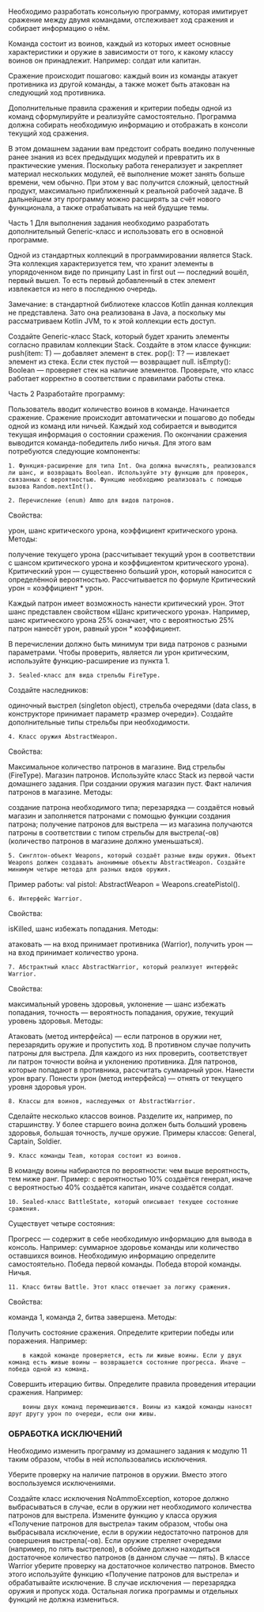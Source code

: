 Необходимо разработать консольную программу, которая имитирует сражение между двумя командами, отслеживает ход сражения и собирает информацию о нём.

Команда состоит из воинов, каждый из которых имеет основные характеристики и оружие в зависимости от того, к какому классу воинов он принадлежит. Например: солдат или капитан.

Сражение происходит пошагово: каждый воин из команды атакует противника из другой команды, а также может быть атакован на следующий ход противника.

Дополнительные правила сражения и критерии победы одной из команд сформулируйте и реализуйте самостоятельно. Программа должна собирать необходимую информацию и отображать в консоли текущий ход сражения.



В этом домашнем задании вам предстоит собрать воедино полученные ранее знания из всех предыдущих модулей и превратить их в практические умения. Поскольку работа генерализует и закрепляет материал нескольких модулей, её выполнение может занять больше времени, чем обычно. При этом у вас получится сложный, целостный продукт, максимально приближенный к реальной рабочей задаче. В дальнейшем эту программу можно расширять за счёт нового функционала, а также отрабатывать на ней будущие темы.



Часть 1
Для выполнения задания необходимо разработать дополнительный Generic-класс и использовать его в основной программе.

Одной из стандартных коллекций в программировании является Stack. Эта коллекция характеризуется тем, что хранит элементы в упорядоченном виде по принципу Last in first out — последний вошёл, первый вышел. То есть первый добавленный в стек элемент извлекается из него в последнюю очередь.

Замечание: в стандартной библиотеке классов Kotlin данная коллекция не представлена. Зато она реализована в Java, а поскольку мы рассматриваем Kotlin JVM, то к этой коллекции есть доступ.

Создайте Generic-класс Stack<T>, который будет хранить элементы согласно правилам коллекции Stack.
Создайте в этом классе функции:
push(item: T) — добавляет элемент в стек.
pop(): T? — извлекает элемент из стека. Если стек пустой — возвращает null.
isEmpty(): Boolean — проверяет стек на наличие элементов.
Проверьте, что класс работает корректно в соответствии с правилами работы стека.


Часть 2
Разработайте программу:

Пользователь вводит количество воинов в команде.
Начинается сражение.
Сражение происходит автоматически и пошагово до победы одной из команд или ничьей.
Каждый ход собирается и выводится текущая информация о состоянии сражения.
По окончании сражения выводится команда-победитель либо ничья.
Для этого вам потребуются следующие компоненты:

    1. Функция-расширение для типа Int. Она должна вычислять, реализовался ли шанс, и возвращать Boolean. Используйте эту функцию для проверок, связанных с вероятностью. Функцию необходимо реализовать с помощью вызова Random.nextInt(). 

    2. Перечисление (enum) Ammo для видов патронов.

Свойства:

урон,
шанс критического урона,
коэффициент критического урона.
Методы:

получение текущего урона (рассчитывает текущий урон в соответствии с шансом критического урона и коэффициентом критического урона).
Критический урон — существенно больший урон, который наносится с определённой вероятностью. Рассчитывается по формуле Критический урон = коэффициент * урон.

Каждый патрон имеет возможность нанести критический урон. Этот шанс представлен свойством «Шанс критического урона». Например, шанс критического урона 25% означает, что с вероятностью 25% патрон нанесёт урон, равный урон * коэффициент.

В перечислении должно быть минимум три вида патронов с разными параметрами. Чтобы проверить, является ли урон критическим, используйте функцию-расширение из пункта 1.



    3. Sealed-класс для вида стрельбы FireType.

Создайте наследников:

одиночный выстрел (singleton object),
стрельба очередями (data class, в конструкторе принимает параметр «размер очереди»).
Создайте дополнительные типы стрельбы при необходимости.



    4. Класс оружия AbstractWeapon.

Свойства:

Максимальное количество патронов в магазине.
Вид стрельбы (FireType).
Магазин патронов. Используйте класс Stack из первой части домашнего задания. При создании оружия магазин пуст.
Факт наличия патронов в магазине.
Методы:

создание патрона необходимого типа;
перезарядка — создаётся новый магазин и заполняется патронами с помощью функции создания патрона;
получение патронов для выстрела — из магазина получаются патроны в соответствии с типом стрельбы для выстрела(-ов) (количество патронов в магазине должно уменьшаться).


    5. Синглтон-объект Weapons, который создаёт разные виды оружия. Объект Weapons должен создавать анонимные объекты AbstractWeapon. Создайте минимум четыре метода для разных видов оружия.

Пример работы: val pistol: AbstractWeapon = Weapons.createPistol().



    6. Интерфейс Warrior. 

Свойства:

isKilled,
шанс избежать попадания.
Методы:

атаковать — на вход принимает противника (Warrior),
получить урон — на вход принимает количество урона.


    7. Абстрактный класс AbstractWarrior, который реализует интерфейс Warrior. 

Свойства:

максимальный уровень здоровья,
уклонение — шанс избежать попадания,
точность — вероятность попадания,
оружие,
текущий уровень здоровья.
Методы:

Атаковать (метод интерфейса) — если патронов в оружии нет, перезарядить оружие и пропустить ход. В противном случае получить патроны для выстрела. Для каждого из них проверить, соответствует ли патрон точности война и уклонению противника. Для патронов, которые попадают в противника, рассчитать суммарный урон. Нанести урон врагу.
Понести урон (метод интерфейса) — отнять от текущего уровня здоровья урон.


    8. Классы для воинов, наследуемых от AbstractWarrior.

Сделайте несколько классов воинов. Разделите их, например, по старшинству. У более старшего воина должен быть больший уровень здоровья, большая точность, лучше оружие. Примеры классов: General, Captain, Soldier.



    9. Класс команды Team, которая состоит из воинов.

В команду воины набираются по вероятности: чем выше вероятность, тем ниже ранг. Пример: с вероятностью 10% создаётся генерал, иначе с вероятностью 40% создаётся капитан, иначе создаётся солдат.



    10. Sealed-класс BattleState, который описывает текущее состояние сражения.

Существует четыре состояния:

Прогресс — содержит в себе необходимую информацию для вывода в консоль. Например: суммарное здоровье команды или количество оставшихся воинов. Необходимую информацию определите самостоятельно.
Победа первой команды.
Победа второй команды.
Ничья.


    11. Класс битвы Battle. Этот класс отвечает за логику сражения.

Свойства:

команда 1,
команда 2,
битва завершена.
Методы:

Получить состояние сражения.
Определите критерии победы или поражения. Например:

        в каждой команде проверяется, есть ли живые воины. Если у двух команд есть живые воины — возвращается состояние прогресса. Иначе — победа одной из команд.

Совершить итерацию битвы.
Определите правила проведения итерации сражения. Например:

        воины двух команд перемешиваются. Воины из каждой команды наносят друг другу урон по очереди, если они живы.

### ОБРАБОТКА ИСКЛЮЧЕНИЙ 

Необходимо изменить программу из домашнего задания к модулю 11 таким образом, чтобы в ней использовались исключения.

Уберите проверку на наличие патронов в оружии. Вместо этого воспользуемся исключениями.

Создайте класс исключения NoAmmoException, которое должно выбрасываться в случае, если в оружии нет необходимого количества патронов для выстрела.
Измените функцию у класса оружия «Получение патронов для выстрела» таким образом, чтобы она выбрасывала исключение, если в оружии недостаточно патронов для совершения выстрела(-ов). Если оружие стреляет очередями (например, по пять выстрелов), в обойме должно находиться достаточное количество патронов (в данном случае — пять).
В классе Warrior уберите проверку на достаточное количество патронов. Вместо этого используйте функцию «Получение патронов для выстрела» и обрабатывайте исключение. В случае исключения — перезарядка оружия и пропуск хода.
Остальная логика программы и отдельных функций не должна измениться.
